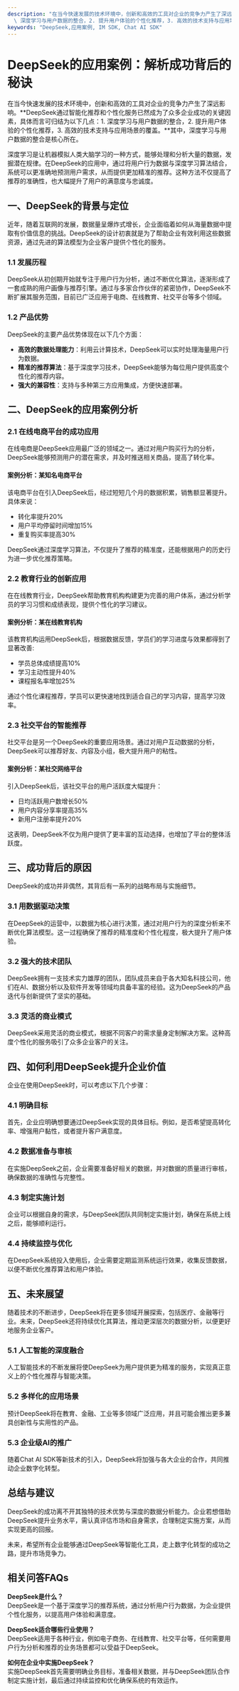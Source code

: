 ```yaml
---
description: "在当今快速发展的技术环境中，创新和高效的工具对企业的竞争力产生了深远影响。**DeepSeek通过智能化推荐和个性化服务已然成为了众多企业成功的关键因素，具体而言可归结为以下几点：1.\
  \ 深度学习与用户数据的整合，2. 提升用户体验的个性化推荐，3. 高效的技术支持与应用场景的覆盖。**其中，深度学习与用户数据的整合是核心所在。"
keywords: "DeepSeek,应用案例, IM SDK, Chat AI SDK"
---
```

# DeepSeek的应用案例：解析成功背后的秘诀

在当今快速发展的技术环境中，创新和高效的工具对企业的竞争力产生了深远影响。**DeepSeek通过智能化推荐和个性化服务已然成为了众多企业成功的关键因素，具体而言可归结为以下几点：1. 深度学习与用户数据的整合，2. 提升用户体验的个性化推荐，3. 高效的技术支持与应用场景的覆盖。**其中，深度学习与用户数据的整合是核心所在。

深度学习是让机器模拟人类大脑学习的一种方式，能够处理和分析大量的数据，发掘潜在规律。在DeepSeek的应用中，通过将用户行为数据与深度学习算法结合，系统可以更准确地预测用户需求，从而提供更加精准的推荐。这种方法不仅提高了推荐的准确性，也大幅提升了用户的满意度与忠诚度。

## **一、DeepSeek的背景与定位**

近年，随着互联网的发展，数据量呈爆炸式增长，企业面临着如何从海量数据中提取有价值信息的挑战。DeepSeek的设计初衷就是为了帮助企业有效利用这些数据资源，通过先进的算法模型为企业客户提供个性化的服务。

### **1.1 发展历程**

DeepSeek从初创期开始就专注于用户行为分析，通过不断优化算法，逐渐形成了一套成熟的用户画像与推荐引擎。通过与多家合作伙伴的紧密协作，DeepSeek不断扩展其服务范围，目前已广泛应用于电商、在线教育、社交平台等多个领域。

### **1.2 产品优势**

DeepSeek的主要产品优势体现在以下几个方面：

- **高效的数据处理能力**：利用云计算技术，DeepSeek可以实时处理海量用户行为数据。
- **精准的推荐算法**：基于深度学习技术，DeepSeek能够为每位用户提供高度个性化的推荐内容。
- **强大的兼容性**：支持与多种第三方应用集成，方便快速部署。

## **二、DeepSeek的应用案例分析**

### **2.1 在线电商平台的成功应用**

在线电商是DeepSeek应用最广泛的领域之一。通过对用户购买行为的分析，DeepSeek能够预测用户的潜在需求，并及时推送相关商品，提高了转化率。

#### **案例分析：某知名电商平台**

该电商平台在引入DeepSeek后，经过短短几个月的数据积累，销售额显著提升。具体来说：

- 转化率提升20%
- 用户平均停留时间增加15%
- 重复购买率提高30%

DeepSeek通过深度学习算法，不仅提升了推荐的精准度，还能根据用户的历史行为进一步优化推荐策略。

### **2.2 教育行业的创新应用**

在在线教育行业，DeepSeek帮助教育机构构建更为完善的用户体系，通过分析学员的学习习惯和成绩表现，提供个性化的学习建议。

#### **案例分析：某在线教育机构**

该教育机构运用DeepSeek后，根据数据反馈，学员们的学习进度与效果都得到了显著改善:

- 学员总体成绩提高10%
- 学习主动性提升40%
- 课程报名率增加25%

通过个性化课程推荐，学员可以更快速地找到适合自己的学习内容，提高学习效率。

### **2.3 社交平台的智能推荐**

社交平台是另一个DeepSeek的重要应用场景。通过对用户互动数据的分析，DeepSeek可以推荐好友、内容及小组，极大提升用户的粘性。

#### **案例分析：某社交网络平台**

引入DeepSeek后，该社交平台的用户活跃度大幅提升：

- 日均活跃用户数增长50%
- 用户内容分享率提高35%
- 新用户注册率提升20%

这表明，DeepSeek不仅为用户提供了更丰富的互动选择，也增加了平台的整体活跃度。

## **三、成功背后的原因**

DeepSeek的成功并非偶然，其背后有一系列的战略布局与实施细节。

### **3.1 用数据驱动决策**

在DeepSeek的运营中，以数据为核心进行决策，通过对用户行为的深度分析来不断优化算法模型。这一过程确保了推荐的精准度和个性化程度，极大提升了用户体验。

### **3.2 强大的技术团队**

DeepSeek拥有一支技术实力雄厚的团队，团队成员来自于各大知名科技公司，他们在AI、数据分析以及软件开发等领域均具备丰富的经验。这为DeepSeek的产品迭代与创新提供了坚实的基础。

### **3.3 灵活的商业模式**

DeepSeek采用灵活的商业模式，根据不同客户的需求量身定制解决方案。这种高度个性化的服务吸引了众多企业客户的关注。

## **四、如何利用DeepSeek提升企业价值**

企业在使用DeepSeek时，可以考虑以下几个步骤：

### **4.1 明确目标**

首先，企业应明确想要通过DeepSeek实现的具体目标。例如，是否希望提高转化率、增强用户黏性，或者提升客户满意度。

### **4.2 数据准备与审核**

在实施DeepSeek之前，企业需要准备好相关的数据，并对数据的质量进行审核，确保数据的准确性与完整性。

### **4.3 制定实施计划**

企业可以根据自身的需求，与DeepSeek团队共同制定实施计划，确保在系统上线之后，能够顺利运行。

### **4.4 持续监控与优化**

在DeepSeek系统投入使用后，企业需要定期监测系统运行效果，收集反馈数据，以便不断优化推荐算法和用户体验。

## **五、未来展望**

随着技术的不断进步，DeepSeek将在更多领域开展探索，包括医疗、金融等行业。未来，DeepSeek还将持续优化其算法，推动更深层次的数据分析，以便更好地服务企业客户。

### **5.1 人工智能的深度融合**

人工智能技术的不断发展将使DeepSeek为用户提供更为精准的服务，实现真正意义上的个性化推荐与智能决策。

### **5.2 多样化的应用场景**

预计DeepSeek将在教育、金融、工业等多领域广泛应用，并且可能会推出更多兼具创新性与实用性的产品。

### **5.3 企业级AI的推广**

随着Chat AI SDK等新技术的引入，DeepSeek将加强与各大企业的合作，共同推动企业数字化转型。

## **总结与建议**

DeepSeek的成功离不开其独特的技术优势与深度的数据分析能力。企业若想借助DeepSeek提升业务水平，需认真评估市场和自身需求，合理制定实施方案，从而实现更高的回报。

未来，希望所有企业能够通过DeepSeek等智能化工具，走上数字化转型的成功之路，提升市场竞争力。

## 相关问答FAQs

**DeepSeek是什么？**  
DeepSeek是一个基于深度学习的推荐系统，通过分析用户行为数据，为企业提供个性化服务，以提高用户体验和满意度。

**DeepSeek适合哪些行业使用？**  
DeepSeek适用于各种行业，例如电子商务、在线教育、社交平台等，任何需要用户行为分析和推荐的业务场景都可以受益于DeepSeek。

**如何在企业中实施DeepSeek？**  
实施DeepSeek首先需要明确业务目标，准备相关数据，并与DeepSeek团队合作制定实施计划，最后通过持续监控和优化确保系统的有效运作。
